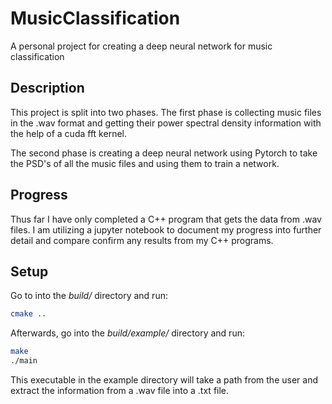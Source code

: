 # MusicClassification
A personal project for creating a deep neural network for music classification

## Description
This project is split into two phases. The first phase is collecting music files in the .wav format and getting their power spectral density information with the help of a
cuda fft kernel. 

The second phase is creating a deep neural network using Pytorch to take the PSD's of all the music files and using them to train a network.

## Progress
Thus far I have only completed a C++ program that gets the data from .wav files. I am utilizing a jupyter notebook to document my progress into further detail and compare 
confirm any results from my C++ programs.

## Setup

Go to into the *build/* directory and run:

```sh
cmake ..
```

Afterwards, go into the *build/example/* directory and run:

```sh
make
./main
```

This executable in the example directory will take a path from the user and extract the information from a .wav file into a .txt file. 
